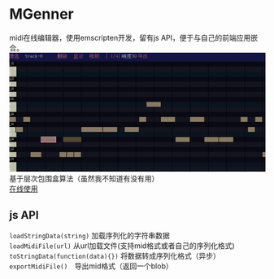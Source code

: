 # MGenner  
midi在线编辑器，使用emscripten开发，留有js API，便于与自己的前端应用嵌合。  
![img](shot.png)
基于层次包围盒算法（虽然我不知道有没有用）  
[在线使用](http://game.sinriv.com/mgenner)  
## js API  
`loadStringData(string)` 加载序列化的字符串数据  
`loadMidiFile(url)` 从url加载文件(支持mid格式或者自己的序列化格式)  
`toStringData(function(data){})` 将数据转成序列化格式（异步）  
`exportMidiFile()`　导出mid格式（返回一个blob）  